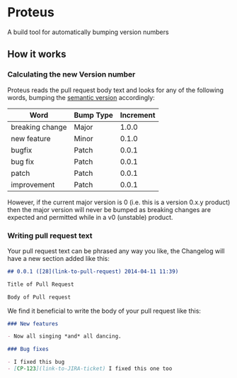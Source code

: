 # Proteus

A build tool for automatically bumping version numbers

## How it works

### Calculating the new Version number

Proteus reads the pull request body text and looks for any of the following words, bumping the [semantic version](http://semver.org) accordingly:

| Word            | Bump Type | Increment |
|-----------------|-----------|-----------|
| breaking change | Major     | 1.0.0     |
| new feature     | Minor     | 0.1.0     |
| bugfix          | Patch     | 0.0.1     |
| bug fix         | Patch     | 0.0.1     |
| patch           | Patch     | 0.0.1     |
| improvement     | Patch     | 0.0.1     |

However, if the current major version is 0 (i.e. this is a version 0.x.y product) then the major version will never be bumped as breaking changes are expected and permitted while in a v0 (unstable) product.

### Writing pull request text

Your pull request text can be phrased any way you like, the Changelog will have a new section added like this:

``` markdown
## 0.0.1 ([28](link-to-pull-request) 2014-04-11 11:39)

Title of Pull Request

Body of Pull request
```

We find it beneficial to write the body of your pull request like this:

``` markdown
### New features

- Now all singing *and* all dancing.

### Bug fixes

- I fixed this bug
- [CP-123](link-to-JIRA-ticket) I fixed this one too
```

